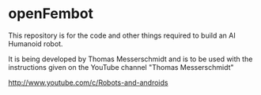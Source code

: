 # openFembot
This repository is for the code and other things required to build an AI Humanoid robot.

It is being developed by Thomas Messerschmidt and is to be used with the instructions given on the YouTube channel "Thomas Messerschmidt" 

http://www.youtube.com/c/Robots-and-androids

